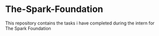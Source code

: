 # The-Spark-Foundation
This repository contains the tasks i have completed during the intern for The Spark Foundation
